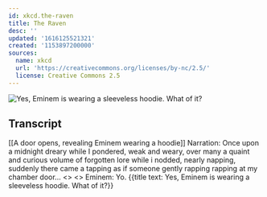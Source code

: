 ```yaml
---
id: xkcd.the-raven
title: The Raven
desc: ''
updated: '1616125521321'
created: '1153897200000'
sources:
  name: xkcd
  url: 'https://creativecommons.org/licenses/by-nc/2.5/'
  license: Creative Commons 2.5
---
```

![Yes, Eminem is wearing a sleeveless hoodie.  What of it?](https://imgs.xkcd.com/comics/the_raven.jpg)

## Transcript
[[A door opens, revealing Eminem wearing a hoodie]]
Narration: Once upon a midnight dreary while I pondered, weak and weary, over many a quaint and curious volume of forgotten lore while i nodded, nearly napping, suddenly there came a tapping as if someone gently rapping rapping at my chamber door...
<<click>>
<<creak>>
Eminem: Yo.
{{title text: Yes, Eminem is wearing a sleeveless hoodie. What of it?}}
